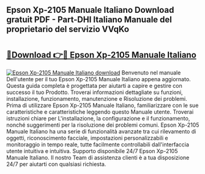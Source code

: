 ## Epson Xp-2105 Manuale Italiano Download gratuit PDF - Part-DHI Italiano Manuale del proprietario del servizio VVqKo

# <h2><a href="http://dfelv12.blite.top/?on=Epson+Xp-2105+Manuale+Italiano">🔗Download 👉🔴 Epson Xp-2105 Manuale Italiano</a></h2>

[![Epson Xp-2105 Manuale Italiano download](https://i.imgur.com/lujVjoI.png)](http://dfelv12.blite.top/?on=Epson+Xp-2105+Manuale+Italiano)
Benvenuto nel manuale Dell'utente per il tuo Epson Xp-2105 Manuale Italiano appena aggiornato. Questa guida completa è progettata per aiutarti a capire e gestire con successo il tuo Prodotto. Troverai informazioni dettagliate su funzioni, installazione, funzionamento, manutenzione e Risoluzione dei problemi. Prima di utilizzare Epson Xp-2105 Manuale Italiano, familiarizzare con le sue caratteristiche e caratteristiche leggendo questo Manuale utente. Troverai istruzioni chiare per L'installazione, la configurazione e il funzionamento, nonché suggerimenti per la risoluzione dei problemi comuni. Epson Xp-2105 Manuale Italiano ha una serie di funzionalità avanzate tra cui rilevamento di oggetti, riconoscimento facciale, impostazioni personalizzabili e monitoraggio in tempo reale, tutte facilmente controllabili dall'interfaccia utente intuitiva e intuitiva. Supporto disponibile 24/7 Epson Xp-2105 Manuale Italiano. Il nostro Team di assistenza clienti è a tua disposizione 24/7 per aiutarti con qualsiasi richiesta.
